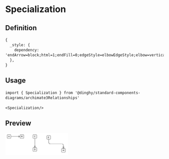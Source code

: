 # Specialization

## Definition

```
{
  _style: { 
    dependency: 'endArrow=block;html=1;endFill=0;edgeStyle=elbowEdgeStyle;elbow=vertical;',
  },
}
```

## Usage

```
import { Specialization } from '@dinghy/standard-components-diagrams/archimate3Relationships'

<Specialization/>
```

## Preview

<img src="./specialization.png" width="200"/>
